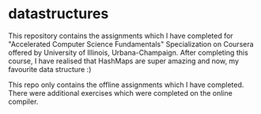 # datastructures
This repository contains the assignments which I have completed for "Accelerated Computer Science Fundamentals" Specialization on Coursera offered by University of Illinois, Urbana-Champaign. After completing this course, I have realised that HashMaps are super amazing and now, my favourite data structure :)

This repo only contains the offline assignments which I have completed. There were additional exercises which were completed on the online compiler.
